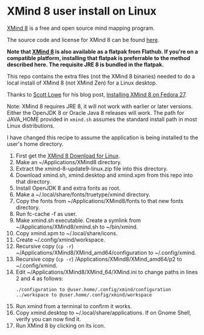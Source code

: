 # XMind 8 user install on Linux
[XMind 8](https://www.xmind.net/xmind8-pro) is a free and open source mind mapping program.

The source code and license for XMind 8 can be found [here](https://github.com/xmindltd/xmind).

**Note that [XMind 8](https://flathub.org/apps/details/net.xmind.XMind8) is also available as a flatpak from Flathub. If you're on a compatible
platform, installing that flatpak is preferrable to the method described here. The requisite JRE 8 is bundled in the flatpak.**

This repo contains the extra files (not the XMind 8 binaries) needed to do a local install of XMind 8 (not XMind Zen) for a  Linux desktop.

Thanks to [Scott Lowe](https://blog.scottlowe.org) for his blog post, [Installing XMind 8 on Fedora 27](https://blog.scottlowe.org/2017/12/15/installing-xmind-8-on-fedora-27/).

Note: XMind 8 requires JRE 8, it will not work with earlier or later versions. Either the OpenJDK 8 or Oracle Java 8 releases will work. The path for JAVA_HOME provided in ```xmind.sh``` assumes the standard install path in most Linux distributions.

I have changed this recipe to assume the application is being installed to the user's home directory.

1. First get the [XMind 8 Download for Linux](https://www.xmind.net/download/xmind8).
2. Make an ~/Applications/XMind8 directory.
3. Extract the xmind-8-update9-linux.zip file into this directory.
4. Download xmind.sh, xmind.desktop and xmind.xpm from this repo into that directory.
5. Install OpenJDK 8 and extra fonts as root.
6. Make a ~/.local/share/fonts/truetype/xmind directory.
8. Copy the fonts from ~/Applications/XMind8/fonts to that new fonts directory.
9. Run fc-cache -f as user.
10. Make xmind.sh executable. Create a symlink from ~/Applications/XMind8/xmind.sh to ~/bin/xmind.
11. Copy xmind.xpm to ~/.local/share/icons.
12. Create ~/.config/xmind/workspace.
13. Recursive copy (```cp -r```) ~/Applications/XMind8/XMind_amd64/configuration to ~/.config/xmind.
14. Recursive copy (```cp -r```) /Applications/XMind8/XMind_amd64/p2 to ~/.config/xmind.
15. Edit ~/Applications/XMind8/XMind_64/XMind.ini to change paths in lines 2 and 4 as follows:
    ```
    ./configuration to @user.home/.config/xmind/configuration
    ../workspace to @user.home/.config/xmind/workspace
    ```
12. Run xmind from a terminal to confirm it works.
13. Copy xmind.desktop to ~/.local/share/applications. If on Gnome Shell, verify you can now find it.
14. Run XMind 8 by clicking on its icon.
